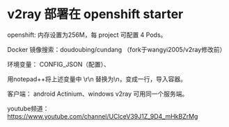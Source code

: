 
# v2ray 部署在 openshift starter
openshift: 内存设置为256M，每 project 可配置 4 Pods。


Docker 镜像搜索：doudoubing/cundang
（fork于wangyi2005/v2ray修改前）


环境变量： CONFIG_JSON（配置）、

用notepad++将上述变量中 \r\n 替换为\\n，变成一行，导入容器。

客户端： android Actinium、windows v2ray 可用同一个服务端。

youtube频道：https://www.youtube.com/channel/UClceV39J1Z_9D4_mHkBZrMg

